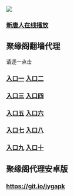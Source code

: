 

![](https://raw.githubusercontent.com/hao369/a/master/j.jpg)

###  [新唐人在线播放]( https://cmlm3qmcy4.execute-api.us-east-2.amazonaws.com/v2)

## 聚缘阁翻墙代理 

 请逐一点击

### **[入口一](https://0zpzup6k8i.execute-api.ap-northeast-2.amazonaws.com/h)** **[入口二](https://0u8zywgj39.execute-api.ap-northeast-2.amazonaws.com/j)**

### **[入口三]( https://sit6rb4ewf.execute-api.us-east-1.amazonaws.com/12)**  **[入口四]( https://sit6rb4ewf.execute-api.us-east-1.amazonaws.com/12)**

### **[入口五](https://s3.ap-south-1.amazonaws.com/jyg5/jyg.html)**  **[入口六](https://s3-us-west-2.amazonaws.com/jyg7/jyg.html)**


###  **[入口七](https://s3-us-west-1.amazonaws.com/jyg6/jyg.html)**  **[入口八](https://s3-eu-west-1.amazonaws.com/jyg8/jyg.html)**


###  **[入口九](https://s3.eu-central-1.amazonaws.com/jyg3/jyg.html)**  **[入口十](https://s3-ap-southeast-2.amazonaws.com/jyg1/jyg.html)**


##  聚缘阁代理安卓版

### https://git.io/jygapk


